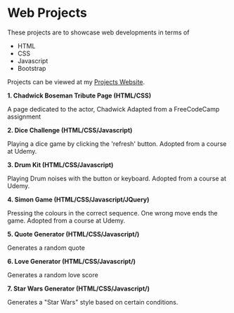 # Web Projects

These projects are to showcase web developments in terms of

* HTML
* CSS
* Javascript
* Bootstrap

Projects can be viewed at my [Projects Website]().

**1. Chadwick Boseman Tribute Page (HTML/CSS)**

A page dedicated to the actor, Chadwick
Adapted from a FreeCodeCamp assignment

**2. Dice Challenge (HTML/CSS/Javascript)**

Playing a dice game by clicking the 'refresh' button.
Adopted from a course at Udemy. 

**3. Drum Kit (HTML/CSS/Javascript)**

Playing Drum noises with the button or keyboard.
Adopted from a course at Udemy. 

**4. Simon Game (HTML/CSS/Javascript/JQuery)**

Pressing the colours in the correct sequence. One wrong move ends the game.
Adopted from a course at Udemy. 

**5. Quote Generator (HTML/CSS/Javascript/)**

Generates a random quote

**6. Love Generator (HTML/CSS/Javascript/)**

Generates a random love score

**7. Star Wars Generator (HTML/CSS/Javascript/)**

Generates a "Star Wars" style based on certain conditions. 

